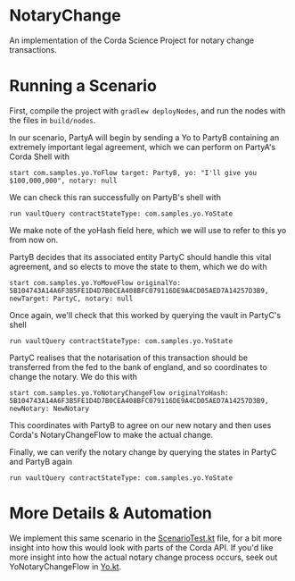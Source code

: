 # NotaryChange
An implementation of the Corda Science Project for notary change transactions.

# Running a Scenario

First, compile the project with `gradlew deployNodes`, and run the nodes with the files in `build/nodes`.


In our scenario, PartyA will begin by sending a Yo to PartyB containing an extremely important legal agreement, which we can perform on PartyA's Corda Shell with  

`start com.samples.yo.YoFlow target: PartyB, yo: "I'll give you $100,000,000", notary: null`


We can check this ran successfully on PartyB's shell with  

`run vaultQuery contractStateType: com.samples.yo.YoState`


We make note of the yoHash field here, which we will use to refer to this yo from now on.


PartyB decides that its associated entity PartyC should handle this vital agreement, and so elects to move the state to them, which we do with  

`start com.samples.yo.YoMoveFlow originalYo: 5B104743A14A6F3B5FE1D4D7B0CEA408BFC079116DE9A4CD05AED7A14257D3B9, newTarget: PartyC, notary: null`

 
Once again, we'll check that this worked by querying the vault in PartyC's shell  

`run vaultQuery contractStateType: com.samples.yo.YoState`


PartyC realises that the notarisation of this transaction should be transferred from the fed to the bank of england, and so coordinates to change the notary. We do this with  

`start com.samples.yo.YoNotaryChangeFlow originalYoHash: 5B104743A14A6F3B5FE1D4D7B0CEA408BFC079116DE9A4CD05AED7A14257D3B9, newNotary: NewNotary`

This coordinates with PartyB to agree on our new notary and then uses Corda's NotaryChangeFlow to make the actual change.


Finally, we can verify the notary change by querying the states in PartyC and PartyB again

`run vaultQuery contractStateType: com.samples.yo.YoState`


# More Details & Automation

We implement this same scenario in the [ScenarioTest.kt](src/test/kotlin/com/samples/yo/ScenarioTest.kt) file, for a bit more insight into how this would look with parts of the Corda API.
If you'd like more insight into how the actual notary change process occurs, seek out YoNotaryChangeFlow in [Yo.kt](src/main/kotlin/com/samples/yo/Yo.kt).


